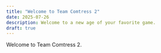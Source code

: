 ```yaml
---
title: "Welcome to Team Comtress 2"
date: 2025-07-26
description: Welcome to a new age of your favorite game.
draft: true
---
```


Welcome to Team Comtress 2.
